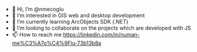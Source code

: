 - 👋 Hi, I’m @nmecoglu
- 👀 I’m interested in GIS web and desktop development
- 🌱 I’m currently learning ArcObjects SDK (.NET)
- 💞️ I’m looking to collaborate on the projects which are developed with JS 
- 📫 How to reach me https://linkedin.com/in/numan-me%C3%A7o%C4%9Flu-73b13b8a

<!---
nmecoglu/nmecoglu is a ✨ special ✨ repository because its `README.md` (this file) appears on your GitHub profile.
You can click the Preview link to take a look at your changes.
--->
